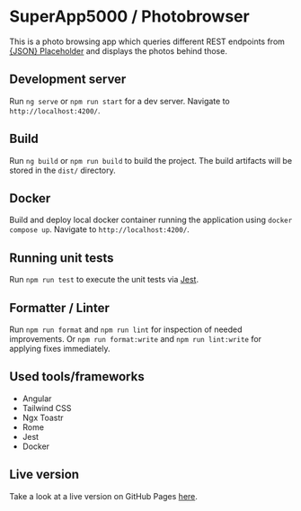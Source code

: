# SuperApp5000 / Photobrowser

This is a photo browsing app which queries different REST endpoints from [{JSON} Placeholder](http://jsonplaceholder.typicode.com/) and displays the photos behind those.

## Development server

Run `ng serve` or `npm run start` for a dev server. Navigate to `http://localhost:4200/`.

## Build

Run `ng build` or `npm run build` to build the project. The build artifacts will be stored in the `dist/` directory.

## Docker
Build and deploy local docker container running the application using `docker compose up`. Navigate to `http://localhost:4200/`.

## Running unit tests

Run `npm run test` to execute the unit tests via [Jest](https://jestjs.io/).

## Formatter / Linter

Run `npm run format` and `npm run lint` for inspection of needed improvements. Or `npm run format:write` and `npm run lint:write` for applying fixes immediately.

## Used tools/frameworks

- Angular
- Tailwind CSS
- Ngx Toastr
- Rome
- Jest
- Docker

## Live version

Take a look at a live version on GitHub Pages [here](https://superfelix5000.github.io/superApp5000/).
